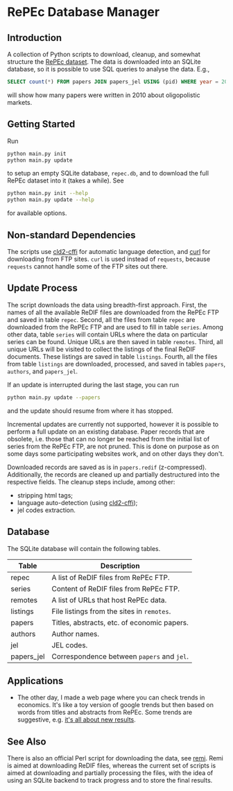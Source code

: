 # RePEc Database Manager

## Introduction

A collection of Python scripts to download, cleanup, and somewhat structure the [RePEc dataset](http://repec.org/). The data is downloaded into an SQLite database, so it is possible to use SQL queries to analyse the data. E.g.,

```sql
SELECT count(*) FROM papers JOIN papers_jel USING (pid) WHERE year = 2010  AND code = 'D43'
```

will show how many papers were written in 2010 about oligopolistic markets.

## Getting Started
Run

```bash
python main.py init
python main.py update
```

to setup an empty SQLite database, `repec.db`, and to download the full RePEc dataset into it (takes a while). See

```bash
python main.py init --help
python main.py update --help
```

for available options.

## Non-standard Dependencies

The scripts use [cld2-cffi](https://github.com/GregBowyer/cld2-cffi) for automatic language detection, and [curl](https://curl.se/) for downloading from FTP sites. `curl` is used instead of `requests`, because `requests` cannot handle some of the FTP sites out there.

## Update Process

The script downloads the data using breadth-first approach. First, the names of all the available ReDIF files are downloaded from the RePEc FTP and saved in table `repec`. Second, all the files from table `repec` are downloaded from the RePEc FTP and are used to fill in table `series`. Among other data, table `series` will contain URLs where the data on particular series can be found. Unique URLs are then saved in table `remotes`. Third, all unique URLs will be visited to collect the listings of the final ReDIF documents. These listings are saved in table `listings`. Fourth, all the files from table `listings` are downloaded, processed, and saved in tables `papers`, `authors`, and `papers_jel`.

If an update is interrupted during the last stage, you can run
```bash
python main.py update --papers
```

and the update should resume from where it has stopped.

Incremental updates are currently not supported, however it is possible to perform a full update on an existing database. Paper records that are obsolete, i.e. those that can no longer be reached from the initial list of series from the RePEc FTP, are not pruned. This is done on purpose as on some days some participating websites work, and on other days they don't.

Downloaded records are saved as is in `papers.redif` (z-compressed). Additionally, the records are cleaned up and partially destructured into the respective fields. The cleanup steps include, among other:

- stripping html tags;
- language auto-detection (using [cld2-cffi](https://github.com/GregBowyer/cld2-cffi));
- jel codes extraction.

## Database

The SQLite database will contain the following tables.

Table      | Description
-----------|------------
repec      | A list of ReDIF files from RePEc FTP.
series     | Content of ReDIF files from RePEc FTP.
remotes    | A list of URLs that host RePEc data.
listings   | File listings from the sites in `remotes`.
papers     | Titles, abstracts, etc. of economic papers.
authors    | Author names.
jel        | JEL codes.
papers_jel | Correspondence between `papers` and `jel`.

## Applications

* The other day, I made a web page where you can check trends in economics. It's like a toy version of google trends but then based on words from titles and abstracts from RePEc. Some trends are suggestive, e.g. [it's all about new results](https://dubovik.eu/blog/repec?t=replicate&t=reproduce&t=verify&t=novel).

## See Also

There is also an official Perl script for downloading the data, see [remi](https://ideas.repec.org/c/rpc/script/remi.html). Remi is aimed at downloading ReDIF files, whereas the current set of scripts is aimed at downloading and partially processing the files, with the idea of using an SQLite backend to track progress and to store the final results.
